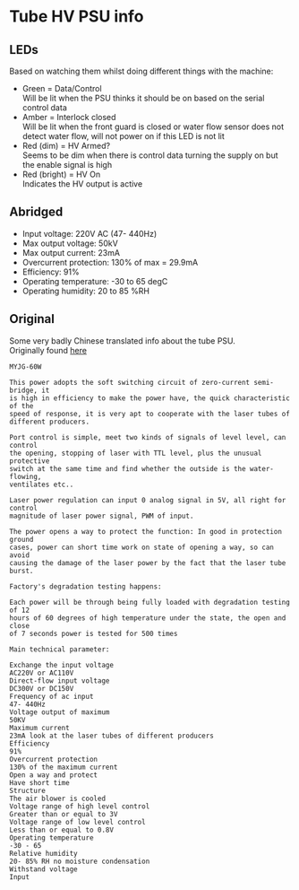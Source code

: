 Tube HV PSU info
================

LEDs
----

Based on watching them whilst doing different things with the machine:

*  Green = Data/Control   
   Will be lit when the PSU thinks it should be on based on the serial control
   data
*  Amber = Interlock closed   
   Will be lit when the front guard is closed or water flow sensor does not
   detect water flow, will not power on if this LED is not lit
*  Red (dim) = HV Armed?   
   Seems to be dim when there is control data turning the supply on but the
   enable signal is high
*  Red (bright) = HV On   
   Indicates the HV output is active

Abridged
--------

*  Input voltage: 220V AC (47- 440Hz)
*  Max output voltage: 50kV
*  Max output current: 23mA
*  Overcurrent protection: 130% of max = 29.9mA
*  Efficiency: 91%
*  Operating temperature: -30 to 65 degC
*  Operating humidity: 20 to 85 %RH

Original
--------

Some very badly Chinese translated info about the tube PSU.   
Originally found [here](http://zevele.com/201304/carbon-dioxide-laser-power-myjg-60w.html)

```
MYJG-60W

This power adopts the soft switching circuit of zero-current semi-bridge, it   
is high in efficiency to make the power have, the quick characteristic of the   
speed of response, it is very apt to cooperate with the laser tubes of   
different producers.

Port control is simple, meet two kinds of signals of level level, can control   
the opening, stopping of laser with TTL level, plus the unusual protective   
switch at the same time and find whether the outside is the water-flowing,   
ventilates etc..

Laser power regulation can input 0 analog signal in 5V, all right for control   
magnitude of laser power signal, PWM of input.

The power opens a way to protect the function: In good in protection ground   
cases, power can short time work on state of opening a way, so can avoid   
causing the damage of the laser power by the fact that the laser tube burst.

Factory's degradation testing happens:

Each power will be through being fully loaded with degradation testing of 12   
hours of 60 degrees of high temperature under the state, the open and close   
of 7 seconds power is tested for 500 times

Main technical parameter:

Exchange the input voltage 
AC220V or AC110V 
Direct-flow input voltage 
DC300V or DC150V 
Frequency of ac input 
47- 440Hz 
Voltage output of maximum 
50KV 
Maximum current 
23mA look at the laser tubes of different producers 
Efficiency 
91% 
Overcurrent protection 
130% of the maximum current 
Open a way and protect 
Have short time 
Structure 
The air blower is cooled 
Voltage range of high level control 
Greater than or equal to 3V 
Voltage range of low level control 
Less than or equal to 0.8V 
Operating temperature 
-30 - 65 
Relative humidity 
20- 85% RH no moisture condensation 
Withstand voltage 
Input
```
